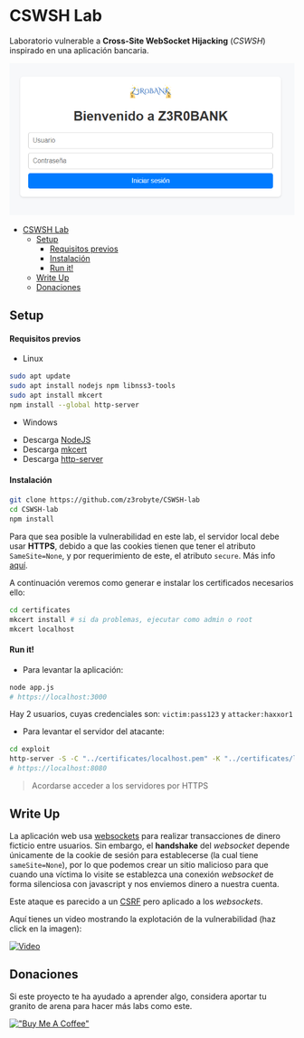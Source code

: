 # CSWSH Lab

Laboratorio vulnerable a **Cross-Site WebSocket Hijacking** (*CSWSH*) inspirado en una aplicación bancaria.

![public](screenshots/public.png)



- [CSWSH Lab](#cswsh-lab)
  - [Setup](#setup)
      - [Requisitos previos](#requisitos-previos)
      - [Instalación](#instalación)
      - [Run it!](#run-it)
  - [Write Up](#write-up)
  - [Donaciones](#donaciones)

## Setup

#### Requisitos previos
+ Linux
```bash
sudo apt update
sudo apt install nodejs npm libnss3-tools 
sudo apt install mkcert
npm install --global http-server
```
* Windows
 - Descarga [NodeJS](https://nodejs.org/en)
 - Descarga [mkcert](https://github.com/FiloSottile/mkcert?tab=readme-ov-file)
 - Descarga [http-server](https://www.npmjs.com/package/http-server)

#### Instalación
```bash
git clone https://github.com/z3robyte/CSWSH-lab
cd CSWSH-lab
npm install
```
Para que sea posible la vulnerabilidad en este lab, el servidor local debe usar **HTTPS**, debido a que las cookies tienen que tener el atributo `SameSite=None`, y por requerimiento de este, el atributo `secure`. Más info [aquí](https://developer.mozilla.org/en-US/docs/Web/HTTP/Headers/Set-Cookie#none).

A continuación veremos como generar e instalar los certificados necesarios ello:
```bash
cd certificates
mkcert install # si da problemas, ejecutar como admin o root
mkcert localhost
```
#### Run it!
+ Para levantar la aplicación:
```bash
node app.js
# https://localhost:3000
```
Hay 2 usuarios, cuyas credenciales son: ``victim:pass123`` y ``attacker:haxxor1``
+ Para levantar el servidor del atacante:
```bash
cd exploit
http-server -S -C "../certificates/localhost.pem" -K "../certificates/localhost-key.pem"
# https://localhost:8080
```

> Acordarse acceder a los servidores por HTTPS

## Write Up

La aplicación web usa [websockets](https://developer.mozilla.org/en-US/docs/Web/API/WebSocket) para realizar transacciones de dinero ficticio entre usuarios. Sin embargo, el **handshake** del _websocket_ depende únicamente de la cookie de sesión para establecerse (la cual tiene `sameSite=None`), por lo que podemos crear un sitio malicioso para que cuando una víctima lo visite se establezca una conexión _websocket_ de forma silenciosa con javascript y nos enviemos dinero a nuestra cuenta. 

Este ataque es parecido a un [CSRF](https://es.wikipedia.org/wiki/Cross-site_request_forgery) pero aplicado a los _websockets_.

Aquí tienes un video mostrando la explotación de la vulnerabilidad (haz click en la imagen):

[![Video](https://img.youtube.com/vi/Ifmx0qfPqdw/0.jpg)](https://www.youtube.com/watch?v=Ifmx0qfPqdw)


## Donaciones

Si este proyecto te ha ayudado a aprender algo, considera aportar tu granito de arena para hacer más labs como este.

[!["Buy Me A Coffee"](https://www.buymeacoffee.com/assets/img/custom_images/orange_img.png)](https://buymeacoffee.com/z3robyte)
